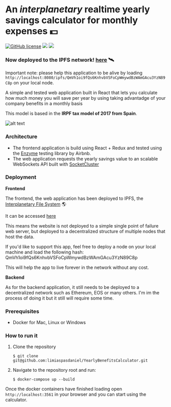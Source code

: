 #  An *interplanetary* realtime yearly savings calculator for monthly expenses 💵

<imr src="https://github.com/ipfs/logo/blob/master/stickers/2016-05-09-ipfs-3d-ice-text.png">

[![GitHub license](https://img.shields.io/github/license/Naereen/StrapDown.js.svg)](https://github.com/Naereen/StrapDown.js/blob/master/LICENSE)
[![](https://images.microbadger.com/badges/version/limiaspasdaniel/yearlybenefits:frontend.latest.svg)](https://microbadger.com/images/limiaspasdaniel/yearlybenefits:frontend.latest "Download frontend image")
[![](https://images.microbadger.com/badges/version/limiaspasdaniel/yearlybenefits:backend.latest.svg)](https://microbadger.com/images/limiaspasdaniel/yearlybenefits:backend.latest "Download backend image")



### Now deployed to the IPFS network!  [here](https://ipfs.infura.io/ipfs/QmVh1oi9fQs6KnhvbVSFoCpWmywdBzWAmGAcu3YzN89C8p/)  🛰
Important note: please help this application to be alive by loading `http://localhost:8080/ipfs/QmVh1oi9fQs6KnhvbVSFoCpWmywdBzWAmGAcu3YzN89C8p` on your local node.



A simple and tested web application built in React that lets you
calculate how much money you will save per year by using taking advantadge of your company benefits in a monthly basis

This model is based in the **IRPF tax model of 2017 from Spain**.

![alt text](https://user-images.githubusercontent.com/7485885/46021550-3c800e80-c0e1-11e8-9358-85b9741782e4.png)

### Architecture
- The frontend application is build using React + Redux and tested using the [Enzyme](https://github.com/airbnb/enzyme) testing library by Airbnb.
- The web application requests the yearly savings value to an scalable WebSockets API built with [SocketCluster](https://github.com/SocketCluster/socketcluster)

### Deployment

**Frontend**

The frontend, the web application has been deployed to  IPFS, the [Interplanetary File System](https://ipfs.io) 🌎

It can be accessed [here](https://ipfs.infura.io/ipfs/QmVh1oi9fQs6KnhvbVSFoCpWmywdBzWAmGAcu3YzN89C8p/)

This means the website is not deployed to a simple single point of failure web server, but deployed to a decentralized structure of multiple nodes that host the data.

If you'd like to support this app, feel free to deploy a node on your local machine and load the following hash: QmVh1oi9fQs6KnhvbVSFoCpWmywdBzWAmGAcu3YzN89C8p

This will help the app to live forever in the network without any cost.

**Backend**

As for the backend application, it still needs to be deployed to a decentralized network such as Ethereum, EOS or many others.
I'm im the process of doing it but it still will require some time.

### Prerequisites

 - Docker for Mac, Linux or Windows

### How to run it

1. Clone the repository

	`$ git clone git@github.com:limiaspasdaniel/YearlyBenefitsCalculator.git`

2. Navigate to the repository root and run:

	`$ docker-compose up --build`

Once the docker containers have finished loading open `http://localhost:3561` in your browser and you can start using the calculator.

